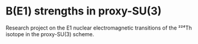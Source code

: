 # B(E1) strengths in proxy-SU(3) 

Research project on the E1 nuclear electromagnetic transitions of the ²²⁴Th isotope in the proxy-SU(3) scheme.
